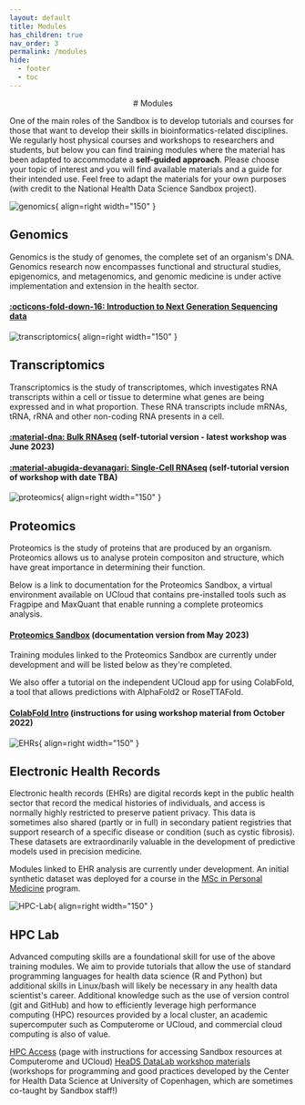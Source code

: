 ```yaml
---
layout: default
title: Modules
has_children: true
nav_order: 3
permalink: /modules
hide:
  - footer
  - toc
---
```


<center>
# Modules
</center>

One of the main roles of the Sandbox is to develop tutorials and courses for those that want to 
develop their skills in bioinformatics-related disciplines. We regularly host 
physical courses and workshops to researchers and students, but below you can find 
training modules where the material has been adapted to accommodate a **self-guided approach**. 
Please choose your topic of interest and you will find available materials and a 
guide for their intended use. Feel free to adapt the materials for your own purposes 
(with credit to the National Health Data Science Sandbox project). 
 

![genomics](../assets/images/genomics.png){ align=right width="150" }


## Genomics

Genomics is the study of genomes, the complete set of an organism's DNA. Genomics research now encompasses functional and structural studies, epigenomics, and metagenomics, 
and genomic medicine is under active implementation and extension in the health sector.

#### [:octicons-fold-down-16: Introduction to Next Generation Sequencing data](https://hds-sandbox.github.io/NGS_summer_course_Aarhus/)


![transcriptomics](../assets/images/transcriptomics.png){ align=right width="150" }


## Transcriptomics

Transcriptomics is the study of transcriptomes, which investigates RNA transcripts within a cell or tissue 
to determine what genes are being expressed and in what proportion. These RNA transcripts include 
mRNAs, tRNA, rRNA and other non-coding RNA presents in a cell. 

#### [:material-dna: Bulk RNAseq](https://hds-sandbox.github.io/bulk_RNAseq_course) (self-tutorial version - latest workshop was June 2023) 

#### [:material-abugida-devanagari: Single-Cell RNAseq](https://hds-sandbox.github.io/scRNASeq_course/) (self-tutorial version of workshop with date TBA) 


![proteomics](../assets/images/proteomics.png){ align=right width="150" }


## Proteomics

Proteomics is the study of proteins that are produced by an organism. Proteomics allows us to 
analyse protein compositon and structure, which have great importance in determining 
their function.

Below is a link to documentation for the Proteomics Sandbox, a virtual environment available on UCloud that contains pre-installed tools such as Fragpipe and MaxQuant that enable running a complete proteomics analysis. 

#### [Proteomics Sandbox](https://hds-sandbox.github.io/proteomics-sandbox/index.html) (documentation version from May 2023)

Training modules linked to the Proteomics Sandbox are currently under development and will be listed below as they're completed.

We also offer a tutorial on the independent UCloud app for using ColabFold, a tool that allows predictions with AlphaFold2 or RoseTTAFold.

#### [ColabFold Intro](https://hds-sandbox.github.io/proteomics-sandbox/colabfold.html) (instructions for using workshop material from October 2022) 
 

 ![EHRs](../assets/images/EHRs.png){ align=right width="150" }


## Electronic Health Records

Electronic health records (EHRs) are digital records kept in the public health sector that record the medical histories of individuals, and access is normally highly restricted to preserve patient privacy. 
This data is sometimes also shared (partly or in full) in secondary patient registries that support research of a specific disease or condition (such as cystic fibrosis). 
These datasets are extraordinarily valuable in the development of predictive models used in precision medicine.

Modules linked to EHR analysis are currently under development. An initial synthetic dataset was deployed for a course in the [MSc in Personal Medicine](https://personligmedicin.ku.dk/) program.


 ![HPC-Lab](../assets/images/HPC.png){ align=right width="150" } 

 
## HPC Lab

Advanced computing skills are a foundational skill for use of the above training modules. We aim to provide tutorials that allow the use of standard programming languages for health data science (R and Python) but additional skills in Linux/bash will likely be necessary in any health data scientist's career. Additional knowledge such as the use of version control (git and GitHub) and how to efficiently leverage high performance computing (HPC) resources provided by a local cluster, an academic supercomputer such as Computerome or UCloud, and commercial cloud computing is also of value.

[HPC Access](https://hds-sandbox.github.io/access/index.html) (page with instructions for accessing Sandbox resources at Computerome and UCloud)
[HeaDS DataLab workshop materials](https://center-for-health-data-science.github.io/index.html) (workshops for programming and good practices developed by the Center for Health Data Science at University of Copenhagen, which are sometimes co-taught by Sandbox staff!)
   



